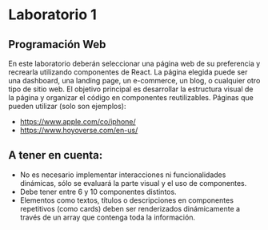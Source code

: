 # Laboratorio 1
## Programación Web

En este laboratorio deberán seleccionar una página web de su preferencia y recrearla utilizando componentes de React. La página elegida puede ser una dashboard, una landing page, un e-commerce, un blog, o cualquier otro tipo de sitio web.
El objetivo principal es desarrollar la estructura visual de la página y organizar el código en componentes reutilizables. 
Páginas que pueden utilizar (solo son ejemplos):
- https://www.apple.com/co/iphone/
- https://www.hoyoverse.com/en-us/

## A tener en cuenta:
- No es necesario implementar interacciones ni funcionalidades dinámicas, sólo se evaluará la parte visual y el uso de componentes.
- Debe tener entre 6 y 10 componentes distintos.
- Elementos como textos, títulos o descripciones en componentes repetitivos (como cards) deben ser renderizados dinámicamente a través de un array que contenga toda la información.

